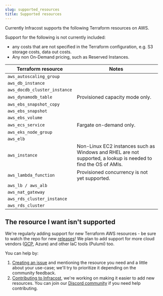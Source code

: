 ```yaml
---
slug: supported_resources
title: Supported resources
---
```


Currently Infracost supports the following Terraform resources on AWS.

Support for the following is not currently included:
  * any costs that are not specified in the Terraform configuration, e.g. S3 storage costs, data out costs.
  * Any non On-Demand pricing, such as Reserved Instances.

| Terraform resource           | Notes |
| ---                          | ---   |
| `aws_autoscaling_group`      | |
| `aws_db_instance`            | | 
| `aws_docdb_cluster_instance` | |
| `aws_dynamodb_table`         | Provisioned capacity mode only. |
| `aws_ebs_snapshot_copy`      | |
| `aws_ebs_snapshot`           | |
| `aws_ebs_volume`             | |
| `aws_ecs_service`            | Fargate on-demand only. |
| `aws_eks_node_group`         | |
| `aws_elb`                    | |
| `aws_instance`               | Non-Linux EC2 instances such as Windows and RHEL are not supported, a lookup is needed to find the OS of AMIs. | 
| `aws_lambda_function`        | Provisioned concurrency is not yet supported. |
| `aws_lb / aws_alb`           | |
| `aws_nat_gateway`            | |
| `aws_rds_cluster_instance`   | |
| `aws_rds_cluster`            | |

## The resource I want isn't supported

We're regularly adding support for new Terraform AWS resources - be sure to watch the repo for new [releases](https://github.com/infracost/infracost/releases)! We plan to add support for more cloud vendors ([GCP](https://github.com/infracost/infracost/issues/24), Azure) and other IaC tools (Pulumi) too.

You can help by:
1. [Creating an issue](https://github.com/infracost/infracost/issues/new) and mentioning the resource you need and a little about your use-case; we'll try to prioritize it depending on the community feedback.
2. [Contributing to Infracost](https://github.com/infracost/infracost#contributing), we're working on making it easier to add new resources. You can join our [Discord community](https://discord.gg/rXCTaH3) if you need help contributing.
